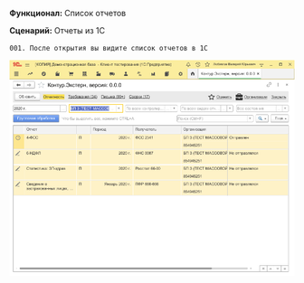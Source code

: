 **Функционал:** Список отчетов


**Сценарий:** Отчеты из 1С

	001. После открытия вы видите список отчетов в 1С
![](Список_отчетов/Список_отчетов_1_Отчеты_из_1С_001.png)
